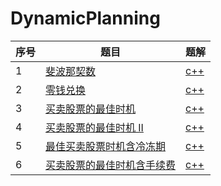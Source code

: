 # DynamicPlanning

| 序号 | 题目                                                         | 题解                           |
| ---- | ------------------------------------------------------------ | ------------------------------ |
| 1    | [斐波那契数](https://leetcode-cn.com/problems/fibonacci-number/) | [c++](source/leetcode509.cpp)  |
| 2    | [零钱兑换](https://leetcode-cn.com/problems/coin-change/)    | [c++](\source\leetcode322.cpp) |
| 3    | [买卖股票的最佳时机](https://leetcode-cn.com/problems/best-time-to-buy-and-sell-stock/) | [c++](source/leetcode121.cpp)  |
| 4    | [买卖股票的最佳时机 II](https://leetcode-cn.com/problems/best-time-to-buy-and-sell-stock-ii/) | [c++](source/leetcode122.cpp)  |
| 5    | [最佳买卖股票时机含冷冻期](https://leetcode-cn.com/problems/best-time-to-buy-and-sell-stock-with-cooldown/) | [c++](source/leetcode309.cpp)  |
| 6    | [买卖股票的最佳时机含手续费](https://leetcode-cn.com/problems/best-time-to-buy-and-sell-stock-with-transaction-fee/) | [c++](source/leetcode714.cpp)  |

